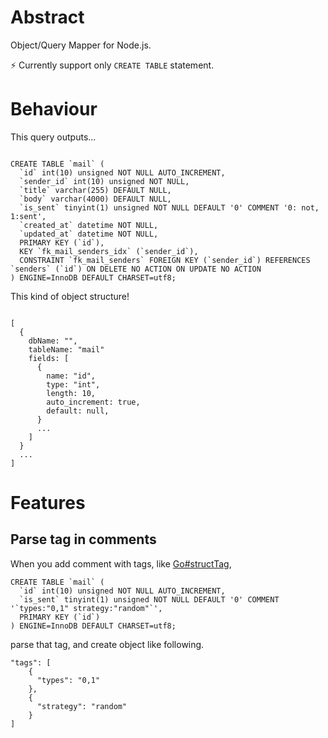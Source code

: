# Abstract

Object/Query Mapper for Node.js.

:zap: Currently support only `CREATE TABLE` statement.

# Behaviour

This query outputs...

```

CREATE TABLE `mail` (
  `id` int(10) unsigned NOT NULL AUTO_INCREMENT,
  `sender_id` int(10) unsigned NOT NULL,
  `title` varchar(255) DEFAULT NULL,
  `body` varchar(4000) DEFAULT NULL,
  `is_sent` tinyint(1) unsigned NOT NULL DEFAULT '0' COMMENT '0: not, 1:sent',
  `created_at` datetime NOT NULL,
  `updated_at` datetime NOT NULL,
  PRIMARY KEY (`id`),
  KEY `fk_mail_senders_idx` (`sender_id`),
  CONSTRAINT `fk_mail_senders` FOREIGN KEY (`sender_id`) REFERENCES `senders` (`id`) ON DELETE NO ACTION ON UPDATE NO ACTION
) ENGINE=InnoDB DEFAULT CHARSET=utf8;

```

This kind of object structure!

```

[
  {
    dbName: "",
    tableName: "mail"
    fields: [
      {
        name: "id",
        type: "int",
        length: 10,
        auto_increment: true,
        default: null,
      }
      ...
    ]
  }
  ...
]

```

# Features

## Parse tag in comments

When you add comment with tags, like [Go#structTag](https://golang.org/pkg/reflect/#example_StructTag), 

```
CREATE TABLE `mail` (
  `id` int(10) unsigned NOT NULL AUTO_INCREMENT,
  `is_sent` tinyint(1) unsigned NOT NULL DEFAULT '0' COMMENT '`types:"0,1" strategy:"random"`',
  PRIMARY KEY (`id`)
) ENGINE=InnoDB DEFAULT CHARSET=utf8;
```

parse that tag, and create object like following.

```
"tags": [
    {
      "types": "0,1"
    },
    {
      "strategy": "random"
    }
]
```